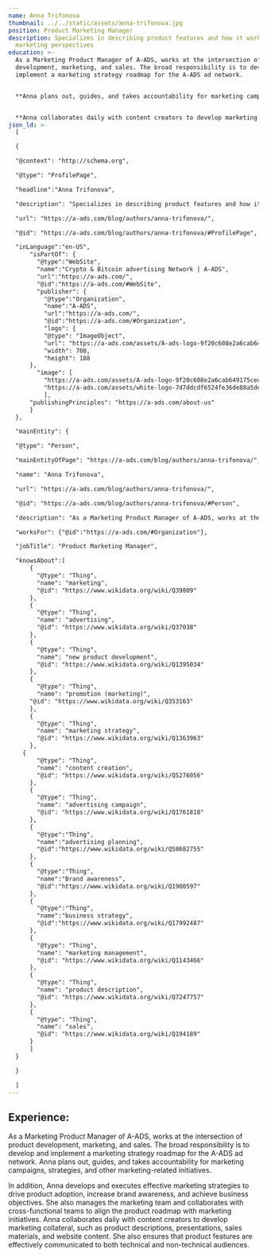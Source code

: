 ```yaml
---
name: Anna Trifonova
thumbnail: ../../static/assets/anna-trifonova.jpg
position: Product Marketing Manager
description: Specializes in describing product features and how it works from a
  marketing perspectives
education: >-
  As a Marketing Product Manager of A-ADS, works at the intersection of product
  development, marketing, and sales. The broad responsibility is to develop and
  implement a marketing strategy roadmap for the A-ADS ad network. 


  **Anna plans out, guides, and takes accountability for marketing campaigns, strategies, and other marketing-related initiatives. In addition, Anna develops and executes effective marketing strategies to drive product adoption, increase brand awareness, and achieve business objectives. She also manages the marketing team and collaborates with cross-functional teams to align the product roadmap with marketing initiatives.** 


  **Anna collaborates daily with content creators to develop marketing collateral, such as product descriptions, presentations, sales materials, and website content. She also ensures that product features are effectively communicated to both technical and non-technical audiences.**
json_ld: >-
  [

  {

  "@context": "http://schema.org",

  "@type": "ProfilePage",

  "headline":"Anna Trifonova",

  "description": "Specializes in describing product features and how it works from a marketing perspectives",

  "url": "https://a-ads.com/blog/authors/anna-trifonova/",

  "@id": "https://a-ads.com/blog/authors/anna-trifonova/#ProfilePage",

  "inLanguage":"en-US",
      "isPartOf": {
        "@type":"WebSite",
        "name":"Crypto & Bitcoin advertising Network | A-ADS",
        "url":"https://a-ads.com/",
        "@id":"https://a-ads.com/#WebSite",
        "publisher": {
          "@type":"Organization",
          "name":"A-ADS",
          "url":"https://a-ads.com/",
          "@id":"https://a-ads.com/#Organization",   
          "logo": {
          "@type": "ImageObject",
          "url": "https://a-ads.com/assets/A-ads-logo-9f20c608e2a6cab649175cec3c3976253264542bc7b570a5de64eb3e206b5935.svg",
          "width": 708,
          "height": 188
      },
  	    "image": [
          "https://a-ads.com/assets/A-ads-logo-9f20c608e2a6cab649175cec3c3976253264542bc7b570a5de64eb3e206b5935.svg",
          "https://a-ads.com/assets/white-logo-7d7ddcdf6524fe36de88a5de9e76e6c6a6401b5e78910c27c1f0e7213cdc97bb.svg"
          ],
  	  "publishingPrinciples": "https://a-ads.com/about-us"
      }
  },

  "mainEntity": {

  "@type": "Person",

  "mainEntityOfPage": "https://a-ads.com/blog/authors/anna-trifonova/",

  "name": "Anna Trifonova",

  "url": "https://a-ads.com/blog/authors/anna-trifonova/",

  "@id": "https://a-ads.com/blog/authors/anna-trifonova/#Person",

  "description": "As a Marketing Product Manager of A-ADS, works at the intersection of product development, marketing, and sales. The broad responsibility is to develop and implement a marketing strategy roadmap for the A-ADS ad network. Anna plans out, guides, and takes accountability for marketing campaigns, strategies, and other marketing-related initiatives. In addition, Anna develops and executes effective marketing strategies to drive product adoption, increase brand awareness, and achieve business objectives. She also manages the marketing team and collaborates with cross-functional teams to align the product roadmap with marketing initiatives. Anna collaborates daily with content creators to develop marketing collateral, such as product descriptions, presentations, sales materials, and website content. She also ensures that product features are effectively communicated to both technical and non-technical audiences.",

  "worksFor": {"@id":"https://a-ads.com/#Organization"},

  "jobTitle": "Product Marketing Manager",

  "knowsAbout":[
      {
        "@type": "Thing",
        "name": "marketing",
        "@id": "https://www.wikidata.org/wiki/Q39809"
      },
      {
        "@type": "Thing",
        "name": "advertising",
        "@id": "https://www.wikidata.org/wiki/Q37038"
      },	
      {
        "@type": "Thing",
        "name": "new product development",
        "@id": "https://www.wikidata.org/wiki/Q1395034"
      },
      {
        "@type": "Thing",
        "name": "promotion (marketing)",
  	  "@id": "https://www.wikidata.org/wiki/Q353163"
      },
      {
        "@type": "Thing",
        "name": "marketing strategy",
        "@id": "https://www.wikidata.org/wiki/Q1363963"
      },
  	{
        "@type": "Thing",
        "name": "content creation",
        "@id": "https://www.wikidata.org/wiki/Q5276056"
      },
      {
        "@type": "Thing",
        "name": "advertising campaign",
        "@id": "https://www.wikidata.org/wiki/Q1761818"
      },
      {
        "@type":"Thing",
        "name":"advertising planning",
        "@id":"https://www.wikidata.org/wiki/Q58682755"
      },
      {
        "@type":"Thing",
        "name":"Brand awareness",
        "@id":"https://www.wikidata.org/wiki/Q1900597"
      },
      {
        "@type":"Thing",
        "name":"business strategy",
        "@id":"https://www.wikidata.org/wiki/Q17992487"
      },	
      {
        "@type": "Thing",
        "name": "marketing management",
        "@id": "https://www.wikidata.org/wiki/Q1143466"
      },	
      {
        "@type": "Thing",
        "name": "product description",
        "@id": "https://www.wikidata.org/wiki/Q7247757"
      },	
      {
        "@type": "Thing",
        "name": "sales",
        "@id": "https://www.wikidata.org/wiki/Q194189"
      }	
      ]
  }

  }

  ]
---
```

## Experience: 

As a Marketing Product Manager of A-ADS, works at the intersection of product development, marketing, and sales. The broad responsibility is to develop and implement a marketing strategy roadmap for the A-ADS ad network. Anna plans out, guides, and takes accountability for marketing campaigns, strategies, and other marketing-related initiatives.

In addition, Anna develops and executes effective marketing strategies to drive product adoption, increase brand awareness, and achieve business objectives. She also manages the marketing team and collaborates with cross-functional teams to align the product roadmap with marketing initiatives. Anna collaborates daily with content creators to develop marketing collateral, such as product descriptions, presentations, sales materials, and website content. She also ensures that product features are effectively communicated to both technical and non-technical audiences.
